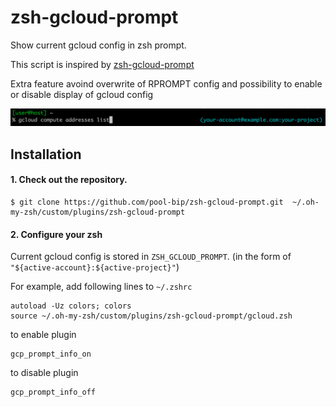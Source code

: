 # zsh-gcloud-prompt
Show current gcloud config in zsh prompt.

This script is inspired by [zsh-gcloud-prompt](https://github.com/ocadaruma/zsh-gcloud-prompt)

Extra feature avoind overwrite of RPROMPT config and possibility to enable or disable display of gcloud config

![capture](capture.png)

## Installation

#### 1. Check out the repository.

```
$ git clone https://github.com/pool-bip/zsh-gcloud-prompt.git  ~/.oh-my-zsh/custom/plugins/zsh-gcloud-prompt
```

#### 2. Configure your zsh

Current gcloud config is stored in `ZSH_GCLOUD_PROMPT`. (in the form of `"${active-account}:${active-project}"`)

For example, add following lines to `~/.zshrc`

```
autoload -Uz colors; colors
source ~/.oh-my-zsh/custom/plugins/zsh-gcloud-prompt/gcloud.zsh
```

to enable plugin

```
gcp_prompt_info_on
```


to disable plugin

```
gcp_prompt_info_off
```
